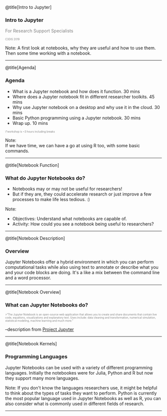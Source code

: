@title[Intro to Jupyter]
### Intro to Jupyter 
<p style="color:gray">For Research Support Specialists</p>
<p style="font-size:0.6em; color:gray">C3DIS 2019</p> 


Note:
A first look at notebooks, why they are useful and how to use them. Then some time working with a notebook.     

---
@title[Agenda]
### Agenda 
- What is a Jupyter notebook and how does it function. 30 mins
- Where does a Jupyter notebook fit in different researcher toolkits. 45 mins
- Why use Jupyter notebook on a desktop and why use it in the cloud. 30 mins
- Basic Python programming using a Jupyter notebook. 30 mins
- Wrap up. 10 mins

<p style="font-size:0.6em; color:gray">\*workshop is ~3 hours including breaks </p> 


Note:  
If we have time, we can have a go at using R too, with some basic commands.  

---
@title[Notebook Function]
### What do Jupyter Notebooks do? 

- Notebooks may or may not be useful for researchers! 
- But if they are, they could accelerate research or just improve a few processes to make life less tedious. :)

Note:
- Objectives: Understand what notebooks are capable of. 
- Activity: How could you see a notebook being useful to researchers?

---
@title[Notebook Description]
### Overview

Jupyter Notebooks offer a hybrid environment in which you can perform computational tasks while also using text to annotate or describe what you and your code blocks are doing. It's a like a mix between the command line and a word processor. 

---
@title[Notebook Overview]
### What can Jupyter Notebooks do?

<p style="font-size:0.6em; color:gray">>“The Jupyter Notebook is an open-source web application that allows you to create and share documents that contain live code, equations, visualizations and explanatory text. Uses include: data cleaning and transformation, numerical simulation, statistical modeling, machine learning and much more.”</p>

–description from [Project Jupyter](https://jupyter.org/)

---
@title[Notebook Kernels]
### Programming Languages

Jupyter Notebooks can be used with a variety of different programming languages. Initially the notebookes were for Julia, Python and R but now they support many more languages. 

Note:
If you don't know the languages researchers use, it might be helpful to think about the types of tasks they want to perform. Python is currently the most popular language used in Jupyter Notebooks as well as R, you can also consider what is commonly used in different fields of research.

---
